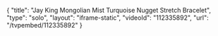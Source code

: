 {
    "title": "Jay King Mongolian Mist Turquoise Nugget Stretch Bracelet",
    "type": "solo",
    "layout": "iframe-static",
    "videoId": "112335892",
    "url": "\/tvpembed\/112335892"
}